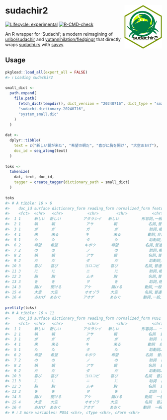 
<!-- README.md is generated from README.Rmd. Please edit that file -->

# sudachir2 <img src="man/figures/logo.png" align="right" height="139" alt="sudachir2 logo" />

<!-- badges: start -->

[![Lifecycle:
experimental](https://img.shields.io/badge/lifecycle-experimental-orange.svg)](https://lifecycle.r-lib.org/articles/stages.html#experimental)
[![R-CMD-check](https://github.com/paithiov909/sudachir2/actions/workflows/R-CMD-check/badge.svg)](https://github.com/paithiov909/sudachir2/actions/workflows/R-CMD-check.yaml)
<!-- badges: end -->

An R wrapper for ‘Sudachi’; a modern reimagining of
[uribo/sudachir](https://github.com/uribo/sudachir) and
[yutannihilation/fledgingr](https://github.com/yutannihilation/fledgingr)
that directly wraps
[sudachi.rs](https://github.com/WorksApplications/sudachi.rs) with
[savvy](https://github.com/yutannihilation/savvy).

## Usage

``` r
pkgload::load_all(export_all = FALSE)
#> ℹ Loading sudachir2

small_dict <-
  path.expand(
    file.path(
      fetch_dict(tempdir(), dict_version = "20240716", dict_type = "small"),
      "sudachi-dictionary-20240716",
      "system_small.dic"
    )
  )

dat <-
  dplyr::tibble(
    text = c("新しい朝が来た", "希望の朝だ", "喜びに胸を開け", "大空あおげ"),
    doc_id = seq_along(text)
  )

toks <-
  tokenize(
    dat, text, doc_id,
    tagger = create_tagger(dictionary_path = small_dict)
  )

toks
#> # A tibble: 16 × 6
#>    doc_id surface dictionary_form reading_form normalized_form feature          
#>    <fct>  <chr>   <chr>           <chr>        <chr>           <chr>            
#>  1 1      新しい  新しい          アタラシイ   新しい          形容詞,一般,*,*,形容詞,連…
#>  2 1      朝      朝              アサ         朝              名詞,普通名詞,副詞可能,*,*…
#>  3 1      が      が              ガ           が              助詞,格助詞,*,*,*,*……
#>  4 1      来      来る            キ           来る            動詞,非自立可能,*,*,カ行変…
#>  5 1      た      た              タ           た              助動詞,*,*,*,助動詞-タ,…
#>  6 2      希望    希望            キボウ       希望            名詞,普通名詞,サ変可能,*,*…
#>  7 2      の      の              ノ           の              助詞,格助詞,*,*,*,*……
#>  8 2      朝      朝              アサ         朝              名詞,普通名詞,副詞可能,*,*…
#>  9 2      だ      だ              ダ           だ              助動詞,*,*,*,助動詞-ダ,…
#> 10 3      喜び    喜び            ヨロコビ     喜び            名詞,普通名詞,一般,*,*,*…
#> 11 3      に      に              ニ           に              助詞,格助詞,*,*,*,*……
#> 12 3      胸      胸              ムネ         胸              名詞,普通名詞,一般,*,*,*…
#> 13 3      を      を              ヲ           を              助詞,格助詞,*,*,*,*……
#> 14 3      開け    開ける          アケ         開ける          動詞,一般,*,*,下一段-カ行…
#> 15 4      大空    大空            オオゾラ     大空            名詞,普通名詞,一般,*,*,*…
#> 16 4      あおげ  あおぐ          アオゲ       あおぐ          動詞,一般,*,*,五段-ガ行,…

prettify(toks)
#> # A tibble: 16 × 11
#>    doc_id surface dictionary_form reading_form normalized_form POS1  POS2  POS3 
#>    <fct>  <chr>   <chr>           <chr>        <chr>           <chr> <chr> <chr>
#>  1 1      新しい  新しい          アタラシイ   新しい          形容詞…… 一般  <NA> 
#>  2 1      朝      朝              アサ         朝              名詞  普通名詞… 副詞可能…
#>  3 1      が      が              ガ           が              助詞  格助詞…… <NA> 
#>  4 1      来      来る            キ           来る            動詞  非自立可… <NA> 
#>  5 1      た      た              タ           た              助動詞…… <NA>  <NA> 
#>  6 2      希望    希望            キボウ       希望            名詞  普通名詞… サ変可能…
#>  7 2      の      の              ノ           の              助詞  格助詞…… <NA> 
#>  8 2      朝      朝              アサ         朝              名詞  普通名詞… 副詞可能…
#>  9 2      だ      だ              ダ           だ              助動詞…… <NA>  <NA> 
#> 10 3      喜び    喜び            ヨロコビ     喜び            名詞  普通名詞… 一般 
#> 11 3      に      に              ニ           に              助詞  格助詞…… <NA> 
#> 12 3      胸      胸              ムネ         胸              名詞  普通名詞… 一般 
#> 13 3      を      を              ヲ           を              助詞  格助詞…… <NA> 
#> 14 3      開け    開ける          アケ         開ける          動詞  一般  <NA> 
#> 15 4      大空    大空            オオゾラ     大空            名詞  普通名詞… 一般 
#> 16 4      あおげ  あおぐ          アオゲ       あおぐ          動詞  一般  <NA> 
#> # ℹ 3 more variables: POS4 <chr>, cType <chr>, cForm <chr>
```
